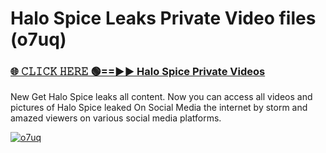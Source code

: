 # Halo Spice Leaks Private Video files (o7uq)

<h3><a href="https://mediafirerr.pages.dev?q=Halo+Spice&ref=R42" rel="nofollow">🌐 𝙲𝙻𝙸𝙲𝙺 𝙷𝙴𝚁𝙴 🟢==►► Halo Spice Private Videos</a></h3>

New Get Halo Spice leaks all content. Now you can access all videos and pictures of Halo Spice leaked On Social Media the internet by storm and amazed viewers on various social media platforms.

[![o7uq](https://github.com/user-attachments/assets/26341bd8-4b91-4a20-822e-3fd5d525dd40)](https://mediafirerr.pages.dev?q=Halo+Spice&ref=R42)

